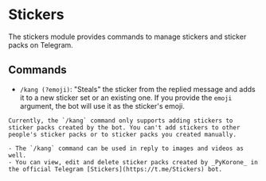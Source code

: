 # Stickers

The stickers module provides commands to manage stickers and sticker packs on Telegram.

## Commands

- `/kang (?emoji)`: "Steals" the sticker from the replied message and adds it to a new sticker set or an existing one. If you provide the `emoji` argument, the bot will use it as the sticker's emoji.

```{note}
Currently, the `/kang` command only supports adding stickers to sticker packs created by the bot. You can't add stickers to other people's sticker packs or to sticker packs you created manually.
```

```{tip}
- The `/kang` command can be used in reply to images and videos as well.
- You can view, edit and delete sticker packs created by _PyKorone_ in the official Telegram [Stickers](https://t.me/Stickers) bot.
```
